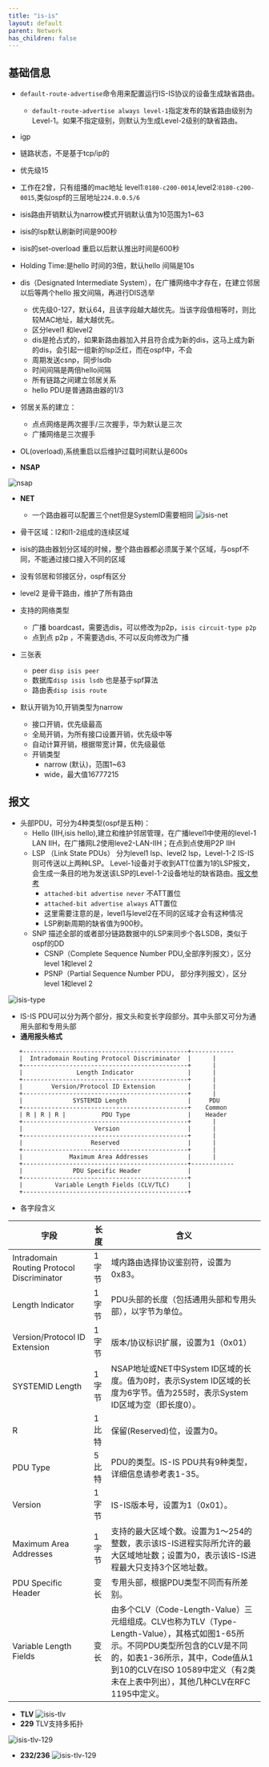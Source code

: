 ```yaml
---
title: "is-is"
layout: default
parent: Network
has_children: false
---
```




## 基础信息


- `default-route-advertise`命令用来配置运行IS-IS协议的设备生成缺省路由。
    - `default-route-advertise always level-1`指定发布的缺省路由级别为Level-1。如果不指定级别，则默认为生成Level-2级别的缺省路由。
- igp
- 链路状态，不是基于tcp/ip的
- 优先级15
- 工作在2曾，只有组播的mac地址 level1:`0180-c200-0014`,level2:`0180-c200-0015`,类似ospf的三层地址`224.0.0.5/6`
- isis路由开销默认为narrow模式开销默认值为10范围为1~63
- isis的lsp默认刷新时间是900秒
- isis的set-overload 重启以后默认推出时间是600秒

- Holding Time:是hello 时间的3倍，默认hello 间隔是10s

- dis（Designated Intermediate System），在广播网络中才存在，在建立邻居以后等两个hello 报文间隔，再进行DIS选举
    - 优先级0-127，默认64，且该字段越大越优先。当该字段值相等时，则比较MAC地址，越大越优先。
    - 区分level1 和level2
    - dis是抢占式的，如果新路由器加入并且符合成为新的dis，这马上成为新的dis，会引起一组新的lsp泛红，而在ospf中，不会
    - 周期发送csnp，同步lsdb
    - 时间间隔是两倍hello间隔
    - 所有链路之间建立邻居关系
    - hello PDU是普通路由器的1/3
- 邻居关系的建立：
    - 点点网络是两次握手/三次握手，华为默认是三次
    - 广播网络是三次握手
- OL(overload),系统重启以后维护过载时间默认是600s

- **NSAP**

![nsap](/assets/images/network/isis-NSAP.png)

- **NET**
    - 一个路由器可以配置三个net但是SystemID需要相同
![isis-net](/assets/images/network/isis-net01.png)

- 骨干区域：l2和l1-2组成的连续区域
- isis的路由器划分区域的时候，整个路由器都必须属于某个区域，与ospf不同，不能通过接口接入不同的区域
- 没有邻居和邻接区分，ospf有区分

- level2 是骨干路由，维护了所有路由
- 支持的网络类型
    - 广播 boardcast，需要选dis，可以修改为p2p，`isis circuit-type p2p`
    - 点到点 p2p ，不需要选dis, 不可以反向修改为广播

- 三张表
    - peer `disp isis peer`
    - 数据库`disp isis lsdb` 也是基于spf算法
    - 路由表`disp isis route`

- 默认开销为10,开销类型为narrow
    - 接口开销，优先级最高
    - 全局开销，为所有接口设置开销，优先级中等
    - 自动计算开销，根据带宽计算，优先级最低
    - 开销类型
        - narrow (默认)，范围1~63
        - wide，最大值16777215
## 报文

- 头部PDU，可分为4种类型(ospf是五种)：
    - Hello (IIH,isis hello),建立和维护邻居管理，在广播level1中使用的level-1 LAN IIH，在广播网L2使用leve2-LAN-IIH；在点到点使用P2P IIH
    - LSP （Link State PDUs）  分为level1 lsp、level2 lsp，Level-1-2 IS-IS则可传送以上两种LSP。 Level-1设备对于收到ATT位置为1的LSP报文，会生成一条目的地为发送该LSP的Level-1-2设备地址的缺省路由。[报文参考](https://support.huawei.com/enterprise/zh/doc/EDOC1100033741/5825b487)
        -  `attached-bit advertise never` 不ATT置位  
        -  `attached-bit advertise always` ATT置位  
        - 这里需要注意的是，level1与level2在不同的区域才会有这种情况
        - LSP刷新周期的缺省值为900秒。
    - SNP 描述全部的或者部分链路数据中的LSP来同步个各LSDB，类似于ospf的DD
        - CSNP（Complete Sequence Number PDU,全部序列报文），区分level 1和level 2
        - PSNP（Partial Sequence Number PDU， 部分序列报文），区分level 1和level 2

![isis-type](/assets/images/network/isis-报文类型.png)

- IS-IS PDU可以分为两个部分，报文头和变长字段部分。其中头部又可分为通用头部和专用头部
- **通用报头格式**
```TXT
   +----------------------------------------------+------------
   |  Intradomain Routing Protocol Discriminator  |      |
   +----------------------------------------------+      |
   |               Length Indicator               |      |
   +----------------------------------------------+      |
   |        Version/Protocol ID Extension         |      |
   +----------------------------------------------+      |
   |              SYSTEMID Length                 |     PDU
   +----------------------------------------------+    Common
   | R | R | R |          PDU Type                |    Header
   +----------------------------------------------+      |
   |                    Version                   |      |
   +----------------------------------------------+      |
   |                   Reserved                   |      |
   +----------------------------------------------+      |
   |             Maximum Area Addresses           |      |
   +----------------------------------------------+------------
   |              PDU Specific Header             |
   +----------------------------------------------+
   |         Variable Length Fields (CLV/TLC)     |
   +----------------------------------------------+
```
- 各字段含义

| 字段      | 长度 |    含义    |
| ----------- | ----------- | ----------- |
|Intradomain Routing Protocol Discriminator     |1字节|   域内路由选择协议鉴别符，设置为0x83。|
|Length Indicator                               |1字节|   PDU头部的长度（包括通用头部和专用头部），以字节为单位。|
|Version/Protocol ID Extension                   |1字节|   版本/协议标识扩展，设置为1（0x01）|
|SYSTEMID Length                                 |1字节|   NSAP地址或NET中System ID区域的长度。值为0时，表示System ID区域的长度为6字节。值为255时，表示System ID区域为空（即长度0）。|
|R                                               |1比特|   保留(Reserved)位，设置为0。|
|PDU Type                                        |5比特 |  PDU的类型。IS-IS PDU共有9种类型，详细信息请参考表1-35。|
|Version                                         |1字节 |  IS-IS版本号，设置为1（0x01）。|
|Maximum Area Addresses                          |1字节 |  支持的最大区域个数。设置为1～254的整数，表示该IS-IS进程实际所允许的最大区域地址数；设置为0，表示该IS-IS进程最大只支持3个区地址数。|
|PDU Specific Header                             |变长|    专用头部，根据PDU类型不同而有所差别。|
|Variable Length Fields                |变长 |   由多个CLV（Code-Length-Value）三元组组成。CLV也称为TLV（Type-Length-Value），其格式如图1-65所示。不同PDU类型所包含的CLV是不同的，如表1-36所示，其中，Code值从1到10的CLV在ISO 10589中定义（有2类未在上表中列出），其他几种CLV在RFC 1195中定义。|

- **TLV**
![isis-tlv](/assets/images/network/isis-tlv.png)
- **229** TLV支持多拓扑

![isis-tlv-129](/assets/images/network/isis-tlv-129.png)
- **232/236**
![isis-tlv-129](/assets/images/network/isis-tlv-236.png)